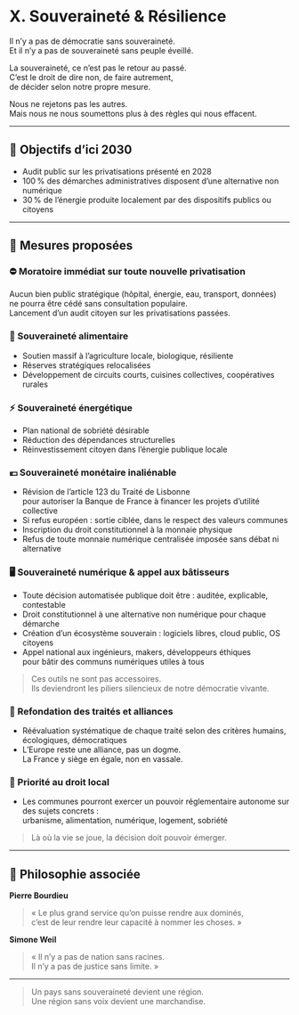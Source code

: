 # X. Souveraineté & Résilience

Il n’y a pas de démocratie sans souveraineté.  
Et il n’y a pas de souveraineté sans peuple éveillé.

La souveraineté, ce n’est pas le retour au passé.  
C’est le droit de dire non, de faire autrement,  
de décider selon notre propre mesure.

Nous ne rejetons pas les autres.  
Mais nous ne nous soumettons plus à des règles qui nous effacent.

---

## 🎯 Objectifs d’ici 2030

- Audit public sur les privatisations présenté en 2028  
- 100 % des démarches administratives disposent d’une alternative non numérique  
- 30 % de l’énergie produite localement par des dispositifs publics ou citoyens  

---

## 📜 Mesures proposées

### ⛔ Moratoire immédiat sur toute nouvelle privatisation  
Aucun bien public stratégique (hôpital, énergie, eau, transport, données)  
ne pourra être cédé sans consultation populaire.  
Lancement d’un audit citoyen sur les privatisations passées.

### 🌾 Souveraineté alimentaire  
- Soutien massif à l’agriculture locale, biologique, résiliente  
- Réserves stratégiques relocalisées  
- Développement de circuits courts, cuisines collectives, coopératives rurales  

### ⚡ Souveraineté énergétique  
- Plan national de sobriété désirable  
- Réduction des dépendances structurelles  
- Réinvestissement citoyen dans l’énergie publique locale  

### 💶 Souveraineté monétaire inaliénable  
- Révision de l’article 123 du Traité de Lisbonne  
  pour autoriser la Banque de France à financer les projets d’utilité collective  
- Si refus européen : sortie ciblée, dans le respect des valeurs communes  
- Inscription du droit constitutionnel à la monnaie physique  
- Refus de toute monnaie numérique centralisée imposée sans débat ni alternative  

### 🖥 Souveraineté numérique & appel aux bâtisseurs  
- Toute décision automatisée publique doit être : auditée, explicable, contestable  
- Droit constitutionnel à une alternative non numérique pour chaque démarche  
- Création d’un écosystème souverain : logiciels libres, cloud public, OS citoyens  
- Appel national aux ingénieurs, makers, développeurs éthiques  
  pour bâtir des communs numériques utiles à tous  

> Ces outils ne sont pas accessoires.  
> Ils deviendront les piliers silencieux de notre démocratie vivante.

### 📜 Refondation des traités et alliances  
- Réévaluation systématique de chaque traité selon des critères humains, écologiques, démocratiques  
- L’Europe reste une alliance, pas un dogme.  
  La France y siège en égale, non en vassale.  

### 🏡 Priorité au droit local  
- Les communes pourront exercer un pouvoir réglementaire autonome sur des sujets concrets :  
  urbanisme, alimentation, numérique, logement, sobriété  
> Là où la vie se joue, la décision doit pouvoir émerger.

---

## 🧠 Philosophie associée

**Pierre Bourdieu**  
> « Le plus grand service qu’on puisse rendre aux dominés,  
> c’est de leur rendre leur capacité à nommer les choses. »

**Simone Weil**  
> « Il n’y a pas de nation sans racines.  
> Il n’y a pas de justice sans limite. »

---

> Un pays sans souveraineté devient une région.  
> Une région sans voix devient une marchandise.
